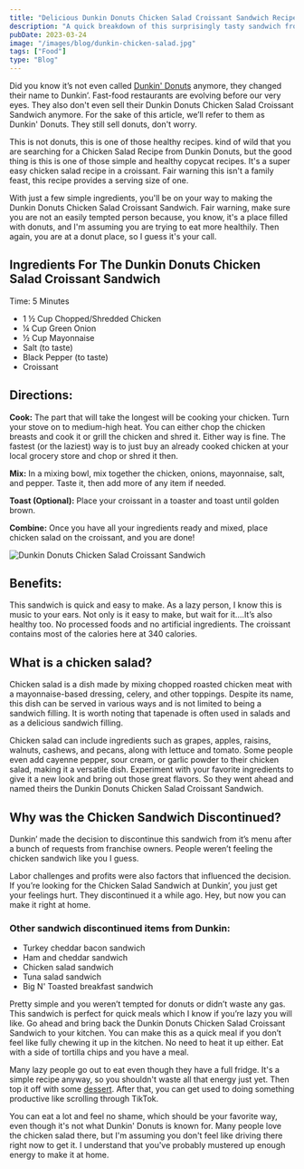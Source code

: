 ```yaml
---
title: "Delicious Dunkin Donuts Chicken Salad Croissant Sandwich Recipe"
description: "A quick breakdown of this surprisingly tasty sandwich from Dunkin'."
pubDate: 2023-03-24
image: "/images/blog/dunkin-chicken-salad.jpg"
tags: ["Food"]
type: "Blog"
---
```


Did you know it’s not even called <a href="https://www.dunkindonuts.com/en" data-type="URL" data-id="https://www.dunkindonuts.com/en" target="_blank" rel="noreferrer noopener">Dunkin' Donuts</a> anymore, they changed their name to Dunkin’. Fast-food restaurants are evolving before our very eyes. They also don't even sell their Dunkin Donuts Chicken Salad Croissant Sandwich anymore. For the sake of this article, we’ll refer to them as Dunkin' Donuts. They still sell donuts, don't worry.

This is not donuts, this is one of those healthy recipes. kind of wild that you are searching for a Chicken Salad Recipe from Dunkin Donuts, but the good thing is this is one of those simple and healthy copycat recipes. It's a super easy chicken salad recipe in a croissant. Fair warning this isn't a family feast, this recipe provides a serving size of one.

With just a few simple ingredients, you'll be on your way to making the Dunkin Donuts Chicken Salad Croissant Sandwich. Fair warning, make sure you are not an easily tempted person because, you know, it's a place filled with donuts, and I'm assuming you are trying to eat more healthily. Then again, you are at a donut place, so I guess it's your call.

## Ingredients For The Dunkin Donuts Chicken Salad Croissant Sandwich

Time: 5 Minutes

* 1 ½ Cup Chopped/Shredded Chicken
* ¼ Cup Green Onion
* ½ Cup Mayonnaise
* Salt (to taste)
* Black Pepper (to taste)
* Croissant

## Directions:

**Cook:** The part that will take the longest will be cooking your chicken. Turn your stove on to medium-high heat. You can either chop the chicken breasts and cook it or grill the chicken and shred it. Either way is fine. The fastest (or the laziest) way is to just buy an already cooked chicken at your local grocery store and chop or shred it then.

**Mix:** In a mixing bowl, mix together the chicken, onions, mayonnaise, salt, and pepper. Taste it, then add more of any item if needed.

**Toast (Optional):** Place your croissant in a toaster and toast until golden brown.

**Combine:** Once you have all your ingredients ready and mixed, place chicken salad on the croissant, and you are done!

![Dunkin Donuts Chicken Salad Croissant Sandwich](https://4thelazy.com/wp-content/uploads/2023/03/download.jpg)

## Benefits:

This sandwich is quick and easy to make. As a lazy person, I know this is music to your ears. Not only is it easy to make, but wait for it….It’s also healthy too. No processed foods and no artificial ingredients. The croissant contains most of the calories here at 340 calories.

## What is a chicken salad?

Chicken salad is a dish made by mixing chopped roasted chicken meat with a mayonnaise-based dressing, celery, and other toppings. Despite its name, this dish can be served in various ways and is not limited to being a sandwich filling. It is worth noting that tapenade is often used in salads and as a delicious sandwich filling.

Chicken salad can include ingredients such as grapes, apples, raisins, walnuts, cashews, and pecans, along with lettuce and tomato. Some people even add cayenne pepper, sour cream, or garlic powder to their chicken salad, making it a versatile dish. Experiment with your favorite ingredients to give it a new look and bring out those great flavors. So they went ahead and named theirs the Dunkin Donuts Chicken Salad Croissant Sandwich.

## Why was the Chicken Sandwich Discontinued?

Dunkin’ made the decision to discontinue this sandwich from it’s menu after a bunch of requests from franchise owners. People weren’t feeling the chicken sandwich like you I guess.

Labor challenges and profits were also factors that influenced the decision. If you’re looking for the Chicken Salad Sandwich at Dunkin’, you just get your feelings hurt. They discontinued it a while ago. Hey, but now you can make it right at home.

### Other sandwich discontinued items from Dunkin:

* Turkey cheddar bacon sandwich
* Ham and cheddar sandwich
* Chicken salad sandwich
* Tuna salad sandwich
* Big N' Toasted breakfast sandwich

Pretty simple and you weren’t tempted for donuts or didn’t waste any gas. This sandwich is perfect for quick meals which I know if you’re lazy you will like. Go ahead and bring back the Dunkin Donuts Chicken Salad Croissant Sandwich to your kitchen. You can make this as a quick meal if you don’t feel like fully chewing it up in the kitchen. No need to heat it up either. Eat with a side of tortilla chips and you have a meal.

Many lazy people go out to eat even though they have a full fridge. It's a simple recipe anyway, so you shouldn't waste all that energy just yet. Then top it off with some <a href="https://4thelazy.com/here-are-cheesecakes-health-benefits/" data-type="URL" data-id="https://4thelazy.com/here-are-cheesecakes-health-benefits/" target="_blank" rel="noreferrer noopener nofollow">dessert</a>. After that, you can get used to doing something productive like scrolling through TikTok.

You can eat a lot and feel no shame, which should be your favorite way, even though it's not what Dunkin' Donuts is known for. Many people love the chicken salad there, but I'm assuming you don't feel like driving there right now to get it. I understand that you've probably mustered up enough energy to make it at home.